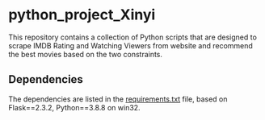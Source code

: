 # python_project_Xinyi
This repository contains a collection of Python scripts that are designed to scrape IMDB Rating and Watching Viewers from website and recommend the best movies based on the two constraints.
## Dependencies
The dependencies are listed in the [requirements.txt](https://github.com/fiveheartone/python_project_Xinyi/blob/master/requirements.txt) file, based on Flask==2.3.2, Python==3.8.8 on win32.
